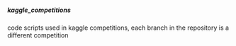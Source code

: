 ##### kaggle_competitions
code scripts used in kaggle competitions, each branch in the repository is a different competition
